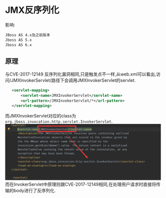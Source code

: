 # JMX反序列化
影响:
```
JBoss AS 4.x及之前版本
Jboss AS 5.x
Jboss AS 6.x
```
## 原理
与CVE-2017-12149 反序列化漏洞相同,只是触发点不一样,从web.xml可以看出,访问/JMXInvokerServlet/路径下会调用JMXInvokerServlet的servlet.
```xml
   <servlet-mapping>
       <servlet-name>JMXInvokerServlet</servlet-name>
       <url-pattern>/JMXInvokerServlet/*</url-pattern>
   </servlet-mapping>
```
而JMXInvokerServlet对应的class为`org.jboss.invocation.http.servlet.InvokerServlet`.
![](1.png)
而在InvokerServlet中原理则跟CVE-2017-12149相同,在处理用户请求时直接将传输的body进行了反序列化.
